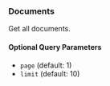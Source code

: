 ### Documents

Get all documents.

#### Optional Query Parameters

* `page` (default: 1)
* `limit` (default: 10)
